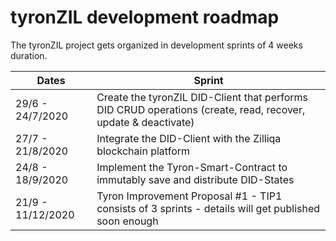 # tyronZIL development roadmap

The tyronZIL project gets organized in development sprints of 4 weeks duration.

Dates | Sprint
---|---
29/6 - 24/7/2020 | Create the tyronZIL DID-Client that performs DID CRUD operations (create, read, recover, update & deactivate)
27/7 - 21/8/2020 | Integrate the DID-Client with the Zilliqa blockchain platform
24/8 - 18/9/2020 | Implement the Tyron-Smart-Contract to immutably save and distribute DID-States
21/9 - 11/12/2020 | Tyron Improvement Proposal #1 - TIP1 consists of 3 sprints - details will get published soon enough

